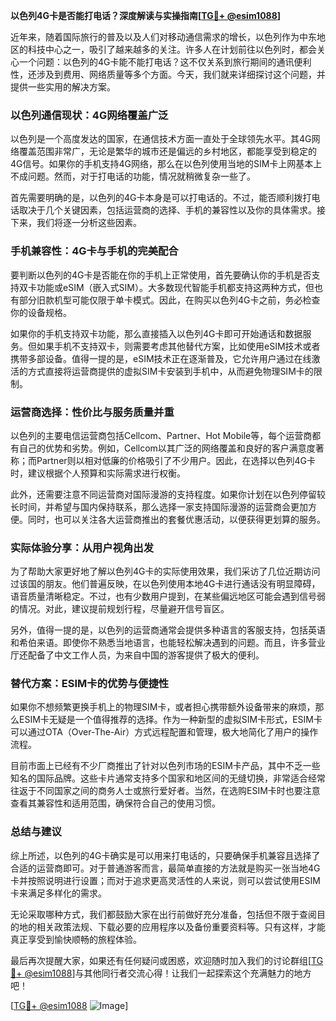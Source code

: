 **以色列4G卡是否能打电话？深度解读与实操指南[[TG💪+ @esim1088](https://t.me/s/esim1088)]**

近年来，随着国际旅行的普及以及人们对移动通信需求的增长，以色列作为中东地区的科技中心之一，吸引了越来越多的关注。许多人在计划前往以色列时，都会关心一个问题：以色列的4G卡能不能打电话？这不仅关系到旅行期间的通讯便利性，还涉及到费用、网络质量等多个方面。今天，我们就来详细探讨这个问题，并提供一些实用的解决方案。

### 以色列通信现状：4G网络覆盖广泛

以色列是一个高度发达的国家，在通信技术方面一直处于全球领先水平。其4G网络覆盖范围非常广，无论是繁华的城市还是偏远的乡村地区，都能享受到稳定的4G信号。如果你的手机支持4G网络，那么在以色列使用当地的SIM卡上网基本上不成问题。然而，对于打电话的功能，情况就稍微复杂一些了。

首先需要明确的是，以色列的4G卡本身是可以打电话的。不过，能否顺利拨打电话取决于几个关键因素，包括运营商的选择、手机的兼容性以及你的具体需求。接下来，我们将逐一分析这些因素。

### 手机兼容性：4G卡与手机的完美配合

要判断以色列的4G卡是否能在你的手机上正常使用，首先要确认你的手机是否支持双卡功能或eSIM（嵌入式SIM）。大多数现代智能手机都支持这两种方式，但也有部分旧款机型可能仅限于单卡模式。因此，在购买以色列4G卡之前，务必检查你的设备规格。

如果你的手机支持双卡功能，那么直接插入以色列4G卡即可开始通话和数据服务。但如果手机不支持双卡，则需要考虑其他替代方案，比如使用eSIM技术或者携带多部设备。值得一提的是，eSIM技术正在逐渐普及，它允许用户通过在线激活的方式直接将运营商提供的虚拟SIM卡安装到手机中，从而避免物理SIM卡的限制。

### 运营商选择：性价比与服务质量并重

以色列的主要电信运营商包括Cellcom、Partner、Hot Mobile等，每个运营商都有自己的优势和劣势。例如，Cellcom以其广泛的网络覆盖和良好的客户满意度著称；而Partner则以相对低廉的价格吸引了不少用户。因此，在选择以色列4G卡时，建议根据个人预算和实际需求进行权衡。

此外，还需要注意不同运营商对国际漫游的支持程度。如果你计划在以色列停留较长时间，并希望与国内保持联系，那么选择一家支持国际漫游的运营商会更加方便。同时，也可以关注各大运营商推出的套餐优惠活动，以便获得更划算的服务。

### 实际体验分享：从用户视角出发

为了帮助大家更好地了解以色列4G卡的实际使用效果，我们采访了几位近期访问过该国的朋友。他们普遍反映，在以色列使用本地4G卡进行通话没有明显障碍，语音质量清晰稳定。不过，也有少数用户提到，在某些偏远地区可能会遇到信号弱的情况。对此，建议提前规划行程，尽量避开信号盲区。

另外，值得一提的是，以色列的运营商通常会提供多种语言的客服支持，包括英语和希伯来语。即使你不熟悉当地语言，也能轻松解决遇到的问题。而且，许多营业厅还配备了中文工作人员，为来自中国的游客提供了极大的便利。

### 替代方案：ESIM卡的优势与便捷性

如果你不想频繁更换手机上的物理SIM卡，或者担心携带额外设备带来的麻烦，那么ESIM卡无疑是一个值得推荐的选择。作为一种新型的虚拟SIM卡形式，ESIM卡可以通过OTA（Over-The-Air）方式远程配置和管理，极大地简化了用户的操作流程。

目前市面上已经有不少厂商推出了针对以色列市场的ESIM卡产品，其中不乏一些知名的国际品牌。这些卡片通常支持多个国家和地区间的无缝切换，非常适合经常往返于不同国家之间的商务人士或旅行爱好者。当然，在选购ESIM卡时也要注意查看其兼容性和适用范围，确保符合自己的使用习惯。

### 总结与建议

综上所述，以色列的4G卡确实是可以用来打电话的，只要确保手机兼容且选择了合适的运营商即可。对于普通游客而言，最简单直接的方法就是购买一张当地4G卡并按照说明进行设置；而对于追求更高灵活性的人来说，则可以尝试使用ESIM卡来满足多样化的需求。

无论采取哪种方式，我们都鼓励大家在出行前做好充分准备，包括但不限于查阅目的地的相关政策法规、下载必要的应用程序以及备份重要资料等。只有这样，才能真正享受到愉快顺畅的旅程体验。

最后再次提醒大家，如果还有任何疑问或困惑，欢迎随时加入我们的讨论群组[[TG💪+ @esim1088](https://t.me/s/esim1088)]与其他同行者交流心得！让我们一起探索这个充满魅力的地方吧！

[[TG💪+ @esim1088](https://t.me/s/esim1088) ![Image](https://i.postimg.cc/4NQfJmqS/Snipaste-2025-05-13-00-14-12.png)]